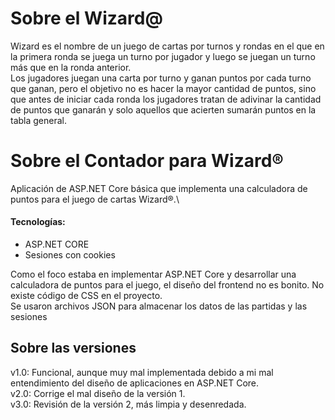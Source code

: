# Sobre el Wizard@

Wizard es el nombre de un juego de cartas por turnos y rondas en el que en la primera ronda se juega un turno por jugador y luego se juegan un turno más que en la ronda anterior.\
Los jugadores juegan una carta por turno y ganan puntos por cada turno que ganan, pero el objetivo no es hacer la mayor cantidad de puntos, sino que antes de iniciar cada ronda los jugadores tratan de adivinar la cantidad de puntos que ganarán y solo aquellos que acierten sumarán puntos en la tabla general.

# Sobre el Contador para Wizard®

Aplicación de ASP.NET Core básica que implementa una calculadora de puntos para el juego de cartas Wizard®.\
#### Tecnologías:
*  ASP.NET CORE
*  Sesiones con cookies

Como el foco estaba en implementar ASP.NET Core y desarrollar una calculadora de puntos para el juego, el diseño del frontend no es bonito. No existe código de CSS en el proyecto.\
Se usaron archivos JSON para almacenar los datos de las partidas y las sesiones

## Sobre las versiones
v1.0: Funcional, aunque muy mal implementada debido a mi mal entendimiento del diseño de aplicaciones en ASP.NET Core.\
v2.0: Corrige el mal diseño de la versión 1.\
v3.0: Revisión de la versión 2, más limpia y desenredada.
